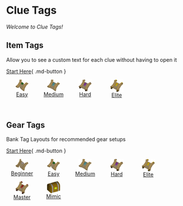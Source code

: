 # Clue Tags

_Welcome to Clue Tags!_

## Item Tags

Allow you to see a custom text for each clue without having to open it

[Start Here](items/index.md){ .md-button }

<div style="width: 100%; padding-bottom:50px;display: flex;flex-direction: row;flex-wrap: wrap;float: left;">
    <a href="items/easy">
        <div style="width: 85px !important; display: flex; flex-direction: column; justify-content: center; align-items: center; padding-bottom:10px">
            <img style="vertical-align:middle" src="icons/easy.png" width="35">
            <span>Easy</span>
        </div>
    </a>
    <a href="items/medium">
        <div style="width: 85px !important; display: flex; flex-direction: column; justify-content: center; align-items: center; padding-bottom:10px">
            <img style="vertical-align:middle" src="icons/medium.png" width="35">
            <span>Medium</span>
        </div>
    </a>
    <a href="items/hard">
        <div style="width: 85px !important; display: flex; flex-direction: column; justify-content: center; align-items: center; padding-bottom:10px">
            <img style="vertical-align:middle" src="icons/hard.png" width="35">
            <span>Hard</span>
        </div>
    </a>
    <a href="items/elite">
        <div style="width: 85px !important; display: flex; flex-direction: column; justify-content: center; align-items: center; padding-bottom:10px">
            <img style="vertical-align:middle" src="icons/elite.png" width="35">
            <span>Elite</span>
        </div>
    </a>
</div>

## Gear Tags

Bank Tag Layouts for recommended gear setups

[Start Here](gear/index.md){ .md-button }

<div style="width: 100%; padding-bottom:50px;display: flex;flex-direction: row;flex-wrap: wrap;float: left;">
    <a href="gear/beginner">
        <div style="width: 85px !important; display: flex; flex-direction: column; justify-content: center; align-items: center; padding-bottom:10px">
            <img style="vertical-align:middle" src="icons/beginner.png" width="35">
            <span>Beginner</span>
        </div>
    </a>
    <a href="gear/easy">
        <div style="width: 85px !important; display: flex; flex-direction: column; justify-content: center; align-items: center; padding-bottom:10px">
            <img style="vertical-align:middle" src="icons/easy.png" width="35">
            <span>Easy</span>
        </div>
    </a>
    <a href="gear/medium">
        <div style="width: 85px !important; display: flex; flex-direction: column; justify-content: center; align-items: center; padding-bottom:10px">
            <img style="vertical-align:middle" src="icons/medium.png" width="35">
            <span>Medium</span>
        </div>
    </a>
    <a href="gear/hard">
        <div style="width: 85px !important; display: flex; flex-direction: column; justify-content: center; align-items: center; padding-bottom:10px">
            <img style="vertical-align:middle" src="icons/hard.png" width="35">
            <span>Hard</span>
        </div>
    </a>
    <a href="gear/elite">
         <div style="width: 85px !important; display: flex; flex-direction: column; justify-content: center; align-items: center; padding-bottom:10px">
           <img style="vertical-align:middle" src="icons/elite.png" width="35">
            <span>Elite</span>
        </div>
    </a>
    <a href="gear/master">
        <div style="width: 85px !important; display: flex; flex-direction: column; justify-content: center; align-items: center; padding-bottom:10px">
            <img style="vertical-align:middle" src="icons/master.png" width="35">
            <span>Master</span>
        </div>
    </a>
    <a href="gear/mimic">
        <div style="width: 85px !important; display: flex; flex-direction: column; justify-content: center; align-items: center; padding-bottom:10px">
            <img style="vertical-align:middle" src="icons/mimic.png" width="35">
            <span>Mimic</span>
        </div>
    </a>
</div>